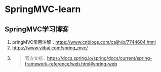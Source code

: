 # SpringMVC-learn
## SpringMVC学习博客  
1. pringMVC常用注解：https://www.cnblogs.com/caijh/p/7744604.html  
2. https://www.yiibai.com/spring_mvc/  
3. > 官方文档：https://docs.spring.io/spring/docs/current/spring-framework-reference/web.html#spring-web 
